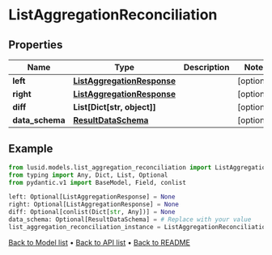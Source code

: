 # ListAggregationReconciliation

## Properties
Name | Type | Description | Notes
------------ | ------------- | ------------- | -------------
**left** | [**ListAggregationResponse**](ListAggregationResponse.md) |  | [optional] 
**right** | [**ListAggregationResponse**](ListAggregationResponse.md) |  | [optional] 
**diff** | **List[Dict[str, object]]** |  | [optional] 
**data_schema** | [**ResultDataSchema**](ResultDataSchema.md) |  | [optional] 
## Example

```python
from lusid.models.list_aggregation_reconciliation import ListAggregationReconciliation
from typing import Any, Dict, List, Optional
from pydantic.v1 import BaseModel, Field, conlist

left: Optional[ListAggregationResponse] = None
right: Optional[ListAggregationResponse] = None
diff: Optional[conlist(Dict[str, Any])] = None
data_schema: Optional[ResultDataSchema] = # Replace with your value
list_aggregation_reconciliation_instance = ListAggregationReconciliation(left=left, right=right, diff=diff, data_schema=data_schema)

```

[Back to Model list](../README.md#documentation-for-models) &#8226; [Back to API list](../README.md#documentation-for-api-endpoints) &#8226; [Back to README](../README.md)

